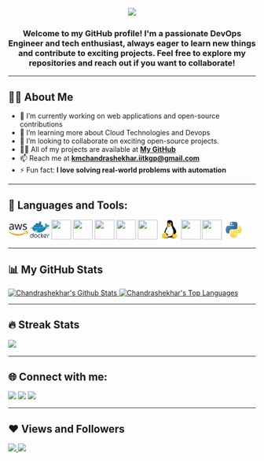 <p align="center">
  <a href="https://github.com/KMChandrashekhar">
    <img src="https://readme-typing-svg.herokuapp.com/?lines=Hi,%20I'm%20Chandrashekhar%20👋;&font=Pacifico&center=true&width=650&height=120&color=58a6ff&vCenter=true&size=45">
  </a>
</p>

<h3 align="center">Welcome to my GitHub profile! I'm a passionate DevOps Engineer and tech enthusiast, always eager to learn new things and contribute to exciting projects. Feel free to explore my repositories and reach out if you want to collaborate!</h3>

---

## 🙋‍♂️ About Me

- 🔭 I’m currently working on web applications and open-source contributions 
- 🌱 I’m learning more about Cloud Technologies and Devops
- 👯 I’m looking to collaborate on exciting open-source projects.
- 👨‍💻 All of my projects are available at **[My GitHub](https://github.com/KMChandrashekhar)**  
- 📫 Reach me at **kmchandrashekhar.iitkgp@gmail.com**  
- ⚡ Fun fact: **I love solving real-world problems with automation**  

---

## 🚀 Languages and Tools:

<p align="left">
<a href="https://aws.amazon.com"><img src="https://raw.githubusercontent.com/devicons/devicon/master/icons/amazonwebservices/amazonwebservices-original-wordmark.svg" width="40" height="40"/></a>
<a href="https://www.docker.com/"><img src="https://raw.githubusercontent.com/devicons/devicon/master/icons/docker/docker-original-wordmark.svg" width="40" height="40"/></a>
<a href="https://kubernetes.io"><img src="https://www.vectorlogo.zone/logos/kubernetes/kubernetes-icon.svg" width="40" height="40"/></a>
<a href="https://www.jenkins.io"><img src="https://www.vectorlogo.zone/logos/jenkins/jenkins-icon.svg" width="40" height="40"/></a>
<a href="https://www.ansible.com/"><img src="https://www.vectorlogo.zone/logos/ansible/ansible-icon.svg" width="40" height="40"/></a>
<a href="https://www.terraform.io/"><img src="https://www.vectorlogo.zone/logos/terraformio/terraformio-icon.svg" width="40" height="40"/></a>
<a href="https://git-scm.com/"><img src="https://www.vectorlogo.zone/logos/git-scm/git-scm-icon.svg" width="40" height="40"/></a>
<a href="https://www.linux.org/"><img src="https://raw.githubusercontent.com/devicons/devicon/master/icons/linux/linux-original.svg" width="40" height="40"/></a>
<a href="https://grafana.com"><img src="https://www.vectorlogo.zone/logos/grafana/grafana-icon.svg" width="40" height="40"/></a>
<a href="https://prometheus.io/"><img src="https://www.vectorlogo.zone/logos/prometheusio/prometheusio-icon.svg" width="40" height="40"/></a>
<a href="https://www.python.org"><img src="https://raw.githubusercontent.com/devicons/devicon/master/icons/python/python-original.svg" width="40" height="40"/></a>
</p>

---

## 📊 My GitHub Stats

<p align="left">
  <a href="https://github.com/KMChandrashekhar">
    <img alt="Chandrashekhar's Github Stats" src="https://github-readme-stats.vercel.app/api?username=KMChandrashekhar&show_icons=true&count_private=true&theme=react&hide_border=true&bg_color=0D1117"/>
  </a>
  <a href="https://github.com/KMChandrashekhar">
    <img alt="Chandrashekhar's Top Languages" src="https://github-readme-stats.vercel.app/api/top-langs/?username=KMChandrashekhar&langs_count=8&layout=compact&theme=react&hide_border=true&bg_color=0D1117"/>
  </a>
</p>

---

## 🔥 Streak Stats

<p align="left">
  <a href="https://github.com/KMChandrashekhar">
    <img src="https://github-readme-streak-stats.herokuapp.com/?user=KMChandrashekhar&theme=black-ice&hide_border=true&stroke=0000&background=060A0CD0"/>
  </a>
</p>

---

## 🌐 Connect with me:

<p align="left">
<a href="https://www.linkedin.com/in/chandrashekhar-k-m-67a28140"><img src="https://img.icons8.com/fluency/2x/linkedin.png" height="50px"/></a>
<a href="mailto:kmchandrashekhar.iitkgp@gmail.com"><img src="https://img.icons8.com/color/2x/gmail.png" height="50px"/></a>
<a href="https://github.com/KMChandrashekhar"><img src="https://user-images.githubusercontent.com/91791257/235086411-9ec7aa5e-c095-44ce-b9e6-57b3bc3fead2.png" height="50px"/></a>
</p>

---

## ❤ Views and Followers
<a href="https://github.com/KMChandrashekhar/github-profile-views-counter">
    <img src="https://komarev.com/ghpvc/?username=KMChandrashekhar">
</a>
<a href="https://github.com/KMChandrashekhar?tab=followers"><img src="https://img.shields.io/github/followers/KMChandrashekhar?label=Followers&style=social"></a>

